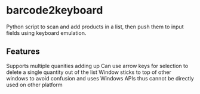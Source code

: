 # barcode2keyboard

Python script to scan and add products in a list, then push them to input fields using keyboard emulation.
## Features
  Supports multiple quanities adding up
  Can use arrow keys for selection to delete a single quantity out of the list 
  Window sticks to top of other windows to avoid confusion and uses Windows APIs thus cannot be directly used on other platform
